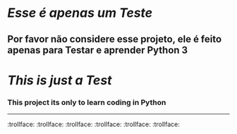 # _**Esse é apenas um Teste**_

## Por favor não considere esse projeto, ele é feito apenas para Testar e aprender Python 3



# _*This is just a Test*_

### This project its only to learn coding in Python

------------------------------------------------------


:trollface: :trollface: :trollface: :trollface: :trollface: :trollface:
